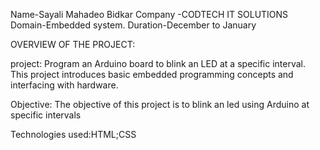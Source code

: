 Name-Sayali Mahadeo Bidkar
Company -CODTECH IT SOLUTIONS
Domain-Embedded system.
Duration-December to January


OVERVIEW OF THE PROJECT:

project:
Program an Arduino board to blink an LED at a specific interval. This project
introduces basic embedded programming concepts and interfacing with
hardware.

Objective:
The objective of this project is to blink an led using Arduino at specific intervals

Technologies used:HTML;CSS
